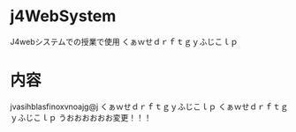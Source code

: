 # j4WebSystem
J4webシステムでの授業で使用
くぁｗせｄｒｆｔｇｙふじこｌｐ
# 内容
jvasihblasfinoxvnoajg@j 
くぁｗせｄｒｆｔｇｙふじこｌｐ
くぁｗせｄｒｆｔｇｙふじこｌｐ
うおおおおおお変更！！！